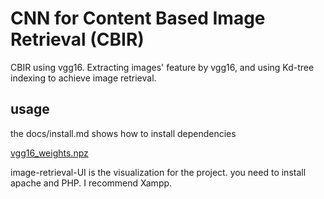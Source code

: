# CNN for Content Based Image Retrieval (CBIR)

CBIR using vgg16. Extracting images' feature by vgg16, and using Kd-tree indexing to achieve image retrieval.

## usage
the docs/install.md shows how to install dependencies

[vgg16_weights.npz](http://www.cs.toronto.edu/~frossard/post/vgg16/)

image-retrieval-UI is the visualization for the project. you need to install apache and PHP. I recommend Xampp.